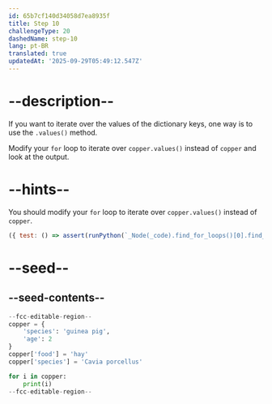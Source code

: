 ```yaml
---
id: 65b7cf140d34058d7ea8935f
title: Step 10
challengeType: 20
dashedName: step-10
lang: pt-BR
translated: true
updatedAt: '2025-09-29T05:49:12.547Z'
---
```


# --description--

If you want to iterate over the values of the dictionary keys, one way is to use the `.values()` method.

Modify your `for` loop to iterate over `copper.values()` instead of `copper` and look at the output.

# --hints--

You should modify your `for` loop to iterate over `copper.values()` instead of `copper`.

```js
({ test: () => assert(runPython(`_Node(_code).find_for_loops()[0].find_for_iter().is_equivalent("copper.values()")`)) })
```

# --seed--

## --seed-contents--

```py
--fcc-editable-region--
copper = {
    'species': 'guinea pig',
    'age': 2
}
copper['food'] = 'hay'
copper['species'] = 'Cavia porcellus'

for i in copper:
    print(i)
--fcc-editable-region--
```
